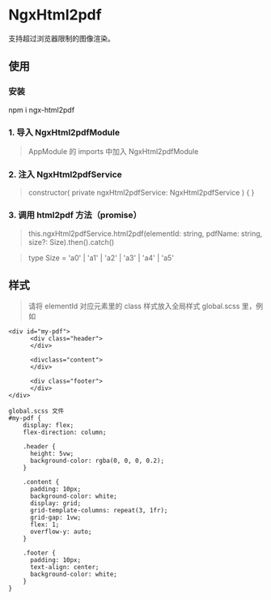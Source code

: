 # NgxHtml2pdf

支持超过浏览器限制的图像渲染。

## 使用

### 安装

npm i ngx-html2pdf

### 1. 导入 NgxHtml2pdfModule

> AppModule 的 imports 中加入 NgxHtml2pdfModule

### 2. 注入 NgxHtml2pdfService

> constructor( private ngxHtml2pdfService: NgxHtml2pdfService ) { }

### 3. 调用 html2pdf 方法（promise）

> this.ngxHtml2pdfService.html2pdf(elementId: string, pdfName: string, size?: Size).then().catch()

> type Size = 'a0' | 'a1' | 'a2' | 'a3' | 'a4' | 'a5'

## 样式

> 请将 elementId 对应元素里的 class 样式放入全局样式 global.scss 里，例如

```
<div id="my-pdf">
      <div class="header">
      </div>

      <divclass="content">
      </div>

      <div class="footer">
      </div>
</div>

global.scss 文件
#my-pdf {
    display: flex;
    flex-direction: column;

    .header {
      height: 5vw;
      background-color: rgba(0, 0, 0, 0.2);
    }

    .content {
      padding: 10px;
      background-color: white;
      display: grid;
      grid-template-columns: repeat(3, 1fr);
      grid-gap: 1vw;
      flex: 1;
      overflow-y: auto;
    }

    .footer {
      padding: 10px;
      text-align: center;
      background-color: white;
    }
}
```
